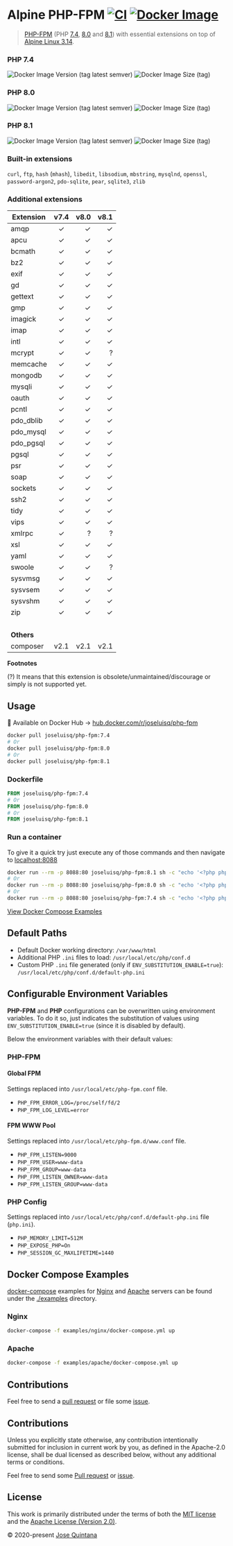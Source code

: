 # Alpine PHP-FPM [![CI](https://github.com/joseluisq/alpine-php-fpm/workflows/CI/badge.svg)](https://github.com/joseluisq/alpine-php-fpm/actions?query=workflow%3ACI) [![Docker Image](https://img.shields.io/docker/pulls/joseluisq/php-fpm.svg)](https://hub.docker.com/r/joseluisq/php-fpm/)

> [PHP-FPM](https://www.php.net/manual/en/install.fpm.php) (PHP [7.4](https://www.php.net/ChangeLog-7.php#PHP_7_4), [8.0](https://www.php.net/ChangeLog-8.php#PHP_8_0) and [8.1](https://www.php.net/ChangeLog-8.php#PHP_8_1)) with essential extensions on top of [Alpine Linux 3.14](https://alpinelinux.org/).

### PHP 7.4

![Docker Image Version (tag latest semver)](https://img.shields.io/docker/v/joseluisq/php-fpm/7.4) ![Docker Image Size (tag)](https://img.shields.io/docker/image-size/joseluisq/php-fpm/7.4)

### PHP 8.0

![Docker Image Version (tag latest semver)](https://img.shields.io/docker/v/joseluisq/php-fpm/8.0) ![Docker Image Size (tag)](https://img.shields.io/docker/image-size/joseluisq/php-fpm/8.0)

### PHP 8.1

![Docker Image Version (tag latest semver)](https://img.shields.io/docker/v/joseluisq/php-fpm/8.1) ![Docker Image Size (tag)](https://img.shields.io/docker/image-size/joseluisq/php-fpm/8.1)

### Built-in extensions

`curl`, `ftp`, `hash` (`mhash`), `libedit`, `libsodium`, `mbstring`, `mysqlnd`, `openssl`, `password-argon2`, `pdo-sqlite`, `pear`, `sqlite3`, `zlib`

### Additional extensions

| Extension  |  v7.4  |   v8.0 |   v8.1 |
| ---------- | :----: | -----: | -----: |
| amqp       |   ✓    |      ✓ |      ✓ |
| apcu       |   ✓    |      ✓ |      ✓ |
| bcmath     |   ✓    |      ✓ |      ✓ |
| bz2        |   ✓    |      ✓ |      ✓ |
| exif       |   ✓    |      ✓ |      ✓ |
| gd         |   ✓    |      ✓ |      ✓ |
| gettext    |   ✓    |      ✓ |      ✓ |
| gmp        |   ✓    |      ✓ |      ✓ |
| imagick    |   ✓    |      ✓ |      ✓ |
| imap       |   ✓    |      ✓ |      ✓ |
| intl       |   ✓    |      ✓ |      ✓ |
| mcrypt     |   ✓    |      ✓ |      ? |
| memcache   |   ✓    |      ✓ |      ✓ |
| mongodb    |   ✓    |      ✓ |      ✓ |
| mysqli     |   ✓    |      ✓ |      ✓ |
| oauth      |   ✓    |      ✓ |      ✓ |
| pcntl      |   ✓    |      ✓ |      ✓ |
| pdo_dblib  |   ✓    |      ✓ |      ✓ |
| pdo_mysql  |   ✓    |      ✓ |      ✓ |
| pdo_pgsql  |   ✓    |      ✓ |      ✓ |
| pgsql      |   ✓    |      ✓ |      ✓ |
| psr        |   ✓    |      ✓ |      ✓ |
| soap       |   ✓    |      ✓ |      ✓ |
| sockets    |   ✓    |      ✓ |      ✓ |
| ssh2       |   ✓    |      ✓ |      ✓ |
| tidy       |   ✓    |      ✓ |      ✓ |
| vips       |   ✓    |      ✓ |      ✓ |
| xmlrpc     |   ✓    |      ? |      ? |
| xsl        |   ✓    |      ✓ |      ✓ |
| yaml       |   ✓    |      ✓ |      ✓ |
| swoole     |   ✓    |      ✓ |      ? |
| sysvmsg    |   ✓    |      ✓ |      ✓ |
| sysvsem    |   ✓    |      ✓ |      ✓ |
| sysvshm    |   ✓    |      ✓ |      ✓ |
| zip        |   ✓    |      ✓ |      ✓ |
| &nbsp;     | &nbsp; | &nbsp; | &nbsp; |
| **Others** |        |        |        |
| composer   |  v2.1  |   v2.1 |   v2.1 |

**Footnotes**

(?) It means that this extension is obsolete/unmaintained/discourage or simply is not supported yet.

## Usage

🐳 Available on Docker Hub → [hub.docker.com/r/joseluisq/php-fpm](https://hub.docker.com/r/joseluisq/php-fpm/)

```sh
docker pull joseluisq/php-fpm:7.4
# Or
docker pull joseluisq/php-fpm:8.0
# Or
docker pull joseluisq/php-fpm:8.1
```

### Dockerfile

```Dockerfile
FROM joseluisq/php-fpm:7.4
# Or
FROM joseluisq/php-fpm:8.0
# Or
FROM joseluisq/php-fpm:8.1
```

### Run a container

To give it a quick try just execute any of those commands and then navigate to [localhost:8088](http://localhost:8088)

```sh
docker run --rm -p 8088:80 joseluisq/php-fpm:8.1 sh -c "echo '<?php phpinfo();' > index.php; php -S [::]:80 -t ."
# Or
docker run --rm -p 8088:80 joseluisq/php-fpm:8.0 sh -c "echo '<?php phpinfo();' > index.php; php -S [::]:80 -t ."
# Or
docker run --rm -p 8088:80 joseluisq/php-fpm:7.4 sh -c "echo '<?php phpinfo();' > index.php; php -S [::]:80 -t ."
```

[View Docker Compose Examples](#docker-compose-examples)

## Default Paths

- Default Docker working directory: `/var/www/html`
- Additional PHP `.ini` files to load: `/usr/local/etc/php/conf.d`
- Custom PHP `.ini` file generated (only if `ENV_SUBSTITUTION_ENABLE=true`): `/usr/local/etc/php/conf.d/default-php.ini`

## Configurable Environment Variables

**PHP-FPM** and **PHP** configurations can be overwritten using environment variables.
To do it so, just indicates the substitution of values using `ENV_SUBSTITUTION_ENABLE=true` (since it is disabled by default).

Below the environment variables with their default values:

### PHP-FPM

#### Global FPM

Settings replaced into `/usr/local/etc/php-fpm.conf` file.

- `PHP_FPM_ERROR_LOG=/proc/self/fd/2`
- `PHP_FPM_LOG_LEVEL=error`

#### FPM WWW Pool

Settings replaced into `/usr/local/etc/php-fpm.d/www.conf` file.

- `PHP_FPM_LISTEN=9000`
- `PHP_FPM_USER=www-data`
- `PHP_FPM_GROUP=www-data`
- `PHP_FPM_LISTEN_OWNER=www-data`
- `PHP_FPM_LISTEN_GROUP=www-data`

### PHP Config

Settings replaced into `/usr/local/etc/php/conf.d/default-php.ini` file (`php.ini`).

- `PHP_MEMORY_LIMIT=512M`
- `PHP_EXPOSE_PHP=On`
- `PHP_SESSION_GC_MAXLIFETIME=1440`

## Docker Compose Examples

[docker-compose](https://docs.docker.com/compose/) examples for [Nginx](https://hub.docker.com/_/nginx) and [Apache](https://hub.docker.com/_/httpd) servers can be found under the [./examples](./examples) directory.

### Nginx

```sh
docker-compose -f examples/nginx/docker-compose.yml up
```

### Apache

```sh
docker-compose -f examples/apache/docker-compose.yml up
```

## Contributions

Feel free to send a [pull request](https://github.com/joseluisq/alpine-php-fpm/pulls) or file some [issue](https://github.com/joseluisq/alpine-php-fpm/issues).


## Contributions

Unless you explicitly state otherwise, any contribution intentionally submitted for inclusion in current work by you, as defined in the Apache-2.0 license, shall be dual licensed as described below, without any additional terms or conditions.

Feel free to send some [Pull request](https://github.com/joseluisq/alpine-php-fpm/pulls) or [issue](https://github.com/joseluisq/alpine-php-fpm/issues).

## License

This work is primarily distributed under the terms of both the [MIT license](LICENSE-MIT) and the [Apache License (Version 2.0)](LICENSE-APACHE).

© 2020-present [Jose Quintana](https://git.io/joseluisq)
